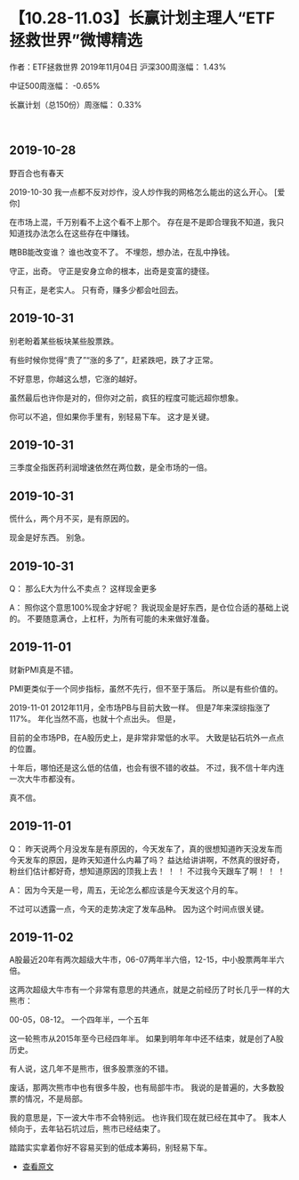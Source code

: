 # 【10.28-11.03】长赢计划主理人“ETF拯救世界”微博精选

作者：ETF拯救世界
2019年11月04日
沪深300周涨幅： 1.43%

中证500周涨幅： -0.65%

长赢计划（总150份）周涨幅： 0.33%

​ 



## 2019-10-28

野百合也有春天

2019-10-30
我一点都不反对炒作，没人炒作我的网格怎么能出的这么开心。  [爱你] 

在市场上混，千万别看不上这个看不上那个。 存在是不是即合理我不知道，我只知道找办法怎么在这些存在中赚钱。 

瞎BB能改变谁？ 谁也改变不了。 不埋怨，想办法，在乱中挣钱。 

守正，出奇。 守正是安身立命的根本，出奇是变富的捷径。 

只有正，是老实人。 只有奇，赚多少都会吐回去。

## 2019-10-31

别老盼着某些板块某些股票跌。 

有些时候你觉得“贵了”“涨的多了”，赶紧跌吧，跌了才正常。 

不好意思，你越这么想，它涨的越好。 

虽然最后也许你是对的，但你对之前，疯狂的程度可能远超你想象。 

你可以不追，但如果你手里有，别轻易下车。 这才是关键。

## 2019-10-31
三季度全指医药利润增速依然在两位数，是全市场的一倍。

## 2019-10-31
慌什么，两个月不买，是有原因的。 

现金是好东西。 别急。

## 2019-10-31
Q： 那么E大为什么不卖点？ 这样现金更多


A： 照你这个意思100%现金才好呢？ 我说现金是好东西，是仓位合适的基础上说的。 不要随意满仓，上杠杆，为所有可能的未来做好准备。


## 2019-11-01

财新PMI真是不错。 

PMI更类似于一个同步指标，虽然不先行，但不至于落后。 所以是有些价值的。

2019-11-01
2012年11月，全市场PB与目前大致一样。 但是7年来深综指涨了117%。 年化当然不高，也就十个点出头。 但是， 

目前的全市场PB，在A股历史上，是非常非常低的水平。 大致是钻石坑外一点点的位置。 

十年后，哪怕还是这么低的估值，也会有很不错的收益。 不过，我不信十年内连一次大牛市都没有。 

真不信。

## 2019-11-01
Q： 昨天说两个月没发车是有原因的，今天发车了，真的很想知道昨天没发车而今天发车的原因，是昨天知道什么内幕了吗？ 益达给讲讲啊，不然真的很好奇，粉丝们估计都好奇，想知道原因的顶我上去！ ！ ！ 不过我今天跟车了啊！ ！ ！


A： 因为今天是一号，周五，无论怎么都应该是今天发这个月的车。



不过可以透露一点，今天的走势决定了发车品种。 因为这个时间点很关键。 


## 2019-11-02
A股最近20年有两次超级大牛市，06-07两年半六倍，12-15，中小股票两年半六倍。 

这两次超级大牛市有一个非常有意思的共通点，就是之前经历了时长几乎一样的大熊市： 

00-05，08-12。 一个四年半，一个五年 

这一轮熊市从2015年至今已经四年半。 如果到明年年中还不结束，就是创了A股历史。 

有人说，这几年不是熊市，很多股票涨的不错。 

废话，那两次熊市中也有很多牛股，也有局部牛市。 我说的是普遍的，大多数股票的情况，不是局部。 

我的意思是，下一波大牛市不会特别远。 也许我们现在就已经在其中了。 我本人倾向于，去年钻石坑过后，熊市已经结束了。 

踏踏实实拿着你好不容易买到的低成本筹码，别轻易下车。


* [查看原文](https://content.qieman.com/items/406?srcUid=1266586)
